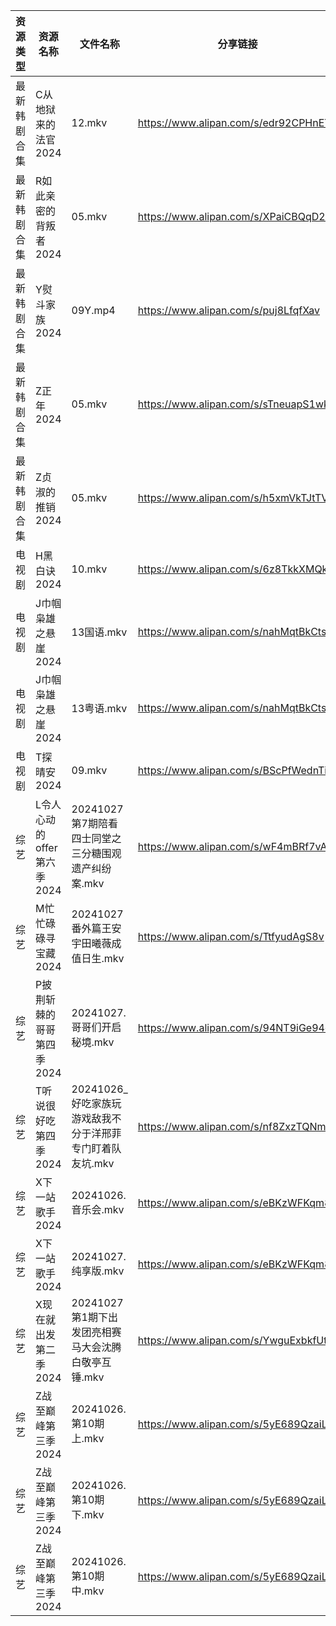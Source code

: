 | 资源类型   | 资源名称               | 文件名称                                | 分享链接                                 | 更新时间                |
| ------ | ------------------ | ----------------------------------- | ------------------------------------ | ------------------- |
| 最新韩剧合集 | C从地狱来的法官2024       | 12.mkv                              | https://www.alipan.com/s/edr92CPHnET | 2024-10-27 00:05:11 |
| 最新韩剧合集 | R如此亲密的背叛者2024      | 05.mkv                              | https://www.alipan.com/s/XPaiCBQqD2E | 2024-10-27 00:06:03 |
| 最新韩剧合集 | Y熨斗家族2024          | 09Y.mp4                             | https://www.alipan.com/s/puj8LfqfXav | 2024-10-27 14:06:23 |
| 最新韩剧合集 | Z正年2024            | 05.mkv                              | https://www.alipan.com/s/sTneuapS1wk | 2024-10-27 00:06:34 |
| 最新韩剧合集 | Z贞淑的推销2024         | 05.mkv                              | https://www.alipan.com/s/h5xmVkTJtTV | 2024-10-27 00:06:36 |
| 电视剧    | H黑白诀2024           | 10.mkv                              | https://www.alipan.com/s/6z8TkkXMQkW | 2024-10-27 14:05:28 |
| 电视剧    | J巾帼枭雄之悬崖2024       | 13国语.mkv                            | https://www.alipan.com/s/nahMqtBkCts | 2024-10-27 14:05:36 |
| 电视剧    | J巾帼枭雄之悬崖2024       | 13粤语.mkv                            | https://www.alipan.com/s/nahMqtBkCts | 2024-10-27 14:05:35 |
| 电视剧    | T探晴安2024           | 09.mkv                              | https://www.alipan.com/s/BScPfWednTi | 2024-10-27 14:06:16 |
| 综艺     | L令人心动的offer第六季2024 | 20241027第7期陪看四士同堂之三分糖围观遗产纠纷案.mkv    | https://www.alipan.com/s/wF4mBRf7vAS | 2024-10-27 14:06:59 |
| 综艺     | M忙忙碌碌寻宝藏2024       | 20241027番外篇王安宇田曦薇成值日生.mkv           | https://www.alipan.com/s/TtfyudAgS8v | 2024-10-27 14:07:05 |
| 综艺     | P披荆斩棘的哥哥第四季2024    | 20241027.哥哥们开启秘境.mkv                | https://www.alipan.com/s/94NT9iGe94e | 2024-10-27 14:07:26 |
| 综艺     | T听说很好吃第四季2024      | 20241026_好吃家族玩游戏敌我不分于洋邢菲专门盯着队友坑.mkv | https://www.alipan.com/s/nf8ZxzTQNmB | 2024-10-27 08:07:33 |
| 综艺     | X下一站歌手2024         | 20241026.音乐会.mkv                    | https://www.alipan.com/s/eBKzWFKqm82 | 2024-10-27 14:07:59 |
| 综艺     | X下一站歌手2024         | 20241027.纯享版.mkv                    | https://www.alipan.com/s/eBKzWFKqm82 | 2024-10-27 14:07:59 |
| 综艺     | X现在就出发第二季2024      | 20241027第1期下出发团亮相赛马大会沈腾白敬亭互锤.mkv    | https://www.alipan.com/s/YwguExbkfUt | 2024-10-27 14:08:22 |
| 综艺     | Z战至巅峰第三季2024       | 20241026.第10期上.mkv                  | https://www.alipan.com/s/5yE689QzaiL | 2024-10-27 08:08:14 |
| 综艺     | Z战至巅峰第三季2024       | 20241026.第10期下.mkv                  | https://www.alipan.com/s/5yE689QzaiL | 2024-10-27 08:08:14 |
| 综艺     | Z战至巅峰第三季2024       | 20241026.第10期中.mkv                  | https://www.alipan.com/s/5yE689QzaiL | 2024-10-27 08:08:14 |
